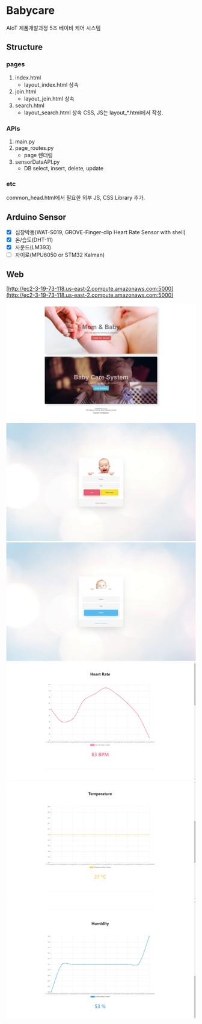 # Babycare
AIoT 제품개발과정 5조 베이비 케어 시스템

## Structure
### pages
1. index.html
	- layout_index.html 상속
2. join.html
	- layout_join.html 상속
3. search.html
	- layout_search.html 상속
CSS, JS는 layout_*.html에서 작성.

### APIs
1. main.py
2. page_routes.py
	- page 렌더링
2. sensorDataAPI.py
	- DB select, insert, delete, update
	
### etc
common_head.html에서 필요한 외부 JS, CSS Library 추가.

## Arduino Sensor
- [x] 심장박동(WAT-S019, GROVE-Finger-clip Heart Rate Sensor with shell)
- [x] 온/습도(DHT-11)
- [x] 사운드(LM393)
- [ ] 자이로(MPU6050 or STM32 Kalman)

## Web
[http://ec2-3-19-73-118.us-east-2.compute.amazonaws.com:5000](http://ec2-3-19-73-118.us-east-2.compute.amazonaws.com:5000)

![ex_screenshot](./screenshot1.JPG)
![ex_screenshot](./screenshot2.JPG)
![ex_screenshot](./screenshot3.JPG)
![ex_screenshot](./screenshot4.JPG)
![ex_screenshot](./screenshot5.JPG)
![ex_screenshot](./screenshot6.JPG)
